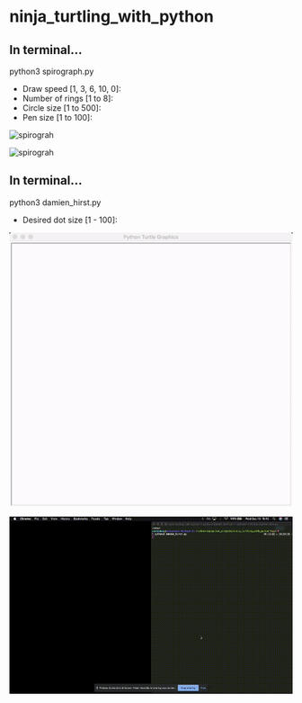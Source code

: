 # ninja_turtling_with_python

## In terminal...
python3 spirograph.py
- Draw speed [1, 3, 6, 10, 0]:
- Number of rings [1 to 8]:
- Circle size [1 to 500]:
- Pen size [1 to 100]:

![spirograh](assets/spirograh_00.gif)

![spirograh](assets/spirograh_01.gif)


## In terminal...
python3 damien_hirst.py
- Desired dot size [1 - 100]:

![damien_hirst](assets/damien_hirst_00.gif)

![damien_hirst](assets/damien_hirst_01.gif)
